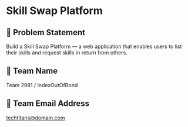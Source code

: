 # Skill Swap Platform

## 🧠 Problem Statement
Build a Skill Swap Platform — a web application that enables users to list their skills and request skills in return from others.

## 👥 Team Name
Team 2981 / IndexOutOfBond

## 📧 Team Email Address
techtitans@domain.com
